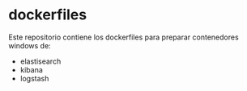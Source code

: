 # dockerfiles
Este repositorio contiene los dockerfiles para preparar contenedores windows de:
- elastisearch
- kibana
- logstash
